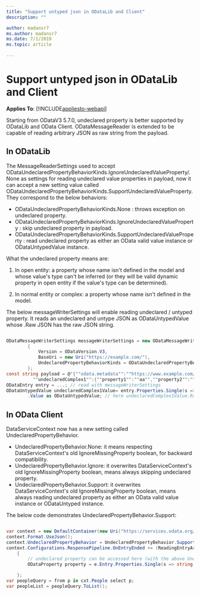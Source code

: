 ```yaml
---
title: "Support untyped json in ODataLib and Client"
description: ""

author: madansr7
ms.author: madansr7
ms.date: 7/1/2019
ms.topic: article
 
---
```

# Support untyped json in ODataLib and Client
**Applies To**: [!INCLUDE[appliesto-webapi](../../includes/appliesto-webapi-v6.md)]

Starting from ODataV3 5.7.0, undeclared property is better supported by ODataLib and OData Client. ODataMessageReader is extended to be capable of reading arbitrary JSON as raw string from the payload.

## In ODataLib

The MessageReaderSettings used to accept ODataUndeclaredPropertyBehaviorKinds.IgnoreUndeclaredValueProperty/.None as settings for reading undeclared value properties in payload, now it can accept a new setting value called ODataUndeclaredPropertyBehaviorKinds.SupportUndeclaredValueProperty. They correspond to the below behaviors:

* ODataUndeclaredPropertyBehaviorKinds.None : throws exception on undeclared property.
* ODataUndeclaredPropertyBehaviorKinds.IgnoreUndeclaredValueProperty : skip undeclared property in payload.
* ODataUndeclaredPropertyBehaviorKinds.SupportUndeclaredValueProperty : read undeclared property as either an OData valid value instance or ODataUntypedValue instance.

What the undeclared property means are:

1. In open entity: a property whose name isn't defined in the model and whose value's type can't be inferred (or they will be valid dynamic property in open entity if the value's type can be determined).

2. In normal entity or complex: a property whose name isn't defined in the model.

The below messageWriterSettings will enable reading undeclared / untyped property. It reads an undeclared and untype JSON as ODataUntypedValue whose .Raw JSON has the raw JSON string.
``` C#

ODataMessageWriterSettings messageWriterSettings = new ODataMessageWriterSettings
	    {
	        Version = ODataVersion.V3,
	        BaseUri = new Uri("https://example.com/"),
	        UndeclaredPropertyBehaviorKinds = ODataUndeclaredPropertyBehaviorKinds.SupportUndeclaredValueProperty
	    };
const string payload = @"{""odata.metadata"":""https://www.example.com/#Server.NS.container1.serverEntitySet/@Element"",""Id"":123,"
          ""undeclaredComplex1"":{""property1"":""aa"",""property2"":""bb""}}";
ODataEntry entry = ...; // read with messageWriterSettings
ODataUntypedValue undeclaredComplex1Value= entry.Properties.Single(s => string.Equals(s.Name, "undeclaredComplex1"))
        .Value as ODataUntypedValue; // here undeclaredComplex1Value.RawJson is string "{\"property1\":\"aa\",\"property2\":\"bb\"}"

```

## In OData Client

DataServiceContext now has a new setting called UndeclaredPropertyBehavior.

* UndeclaredPropertyBehavior.None: it means respecting DataServiceContext's old IgnoreMissingProperty boolean, for backward compatibility.
* UndeclaredPropertyBehavior.Ignore: it overwrites DataServiceContext's old IgnoreMissingProperty boolean, means always skipping undeclared property.
* UndeclaredPropertyBehavior.Support: it overwrites DataServiceContext's old IgnoreMissingProperty boolean, means always reading undeclared property as either an OData valid value instance or ODataUntyped instance.

The below code demonstrates UndeclaredPropertyBehavior.Support:

``` C#

var context = new DefaultContainer(new Uri("https://services.odata.org/v4/(S(lqbvtwide0ngdev54adgc0lu))/TripPinServiceRW/"));
context.Format.UseJson();
context.UndeclaredPropertyBehavior = UndeclaredPropertyBehavior.Support;
context.Configurations.ResponsePipeline.OnEntryEnded += (ReadingEntryArgs e) =>
    {
        // undeclared property can be accessed here (with the above UndeclaredPropertyBehavior.Support) :
        ODataProperty property = e.Entry.Properties.Single(s => string.Equals(s.Name, "..."));

    };
var peopleQuery = from p in cxt.People select p;
var peopleList = peopleQuery.ToList();

```
